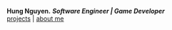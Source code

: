 **Hung Nguyen.** ***Software Engineer | Game Developer***  
[projects](index.html) | [about me](about-me.html)
<br><br>
